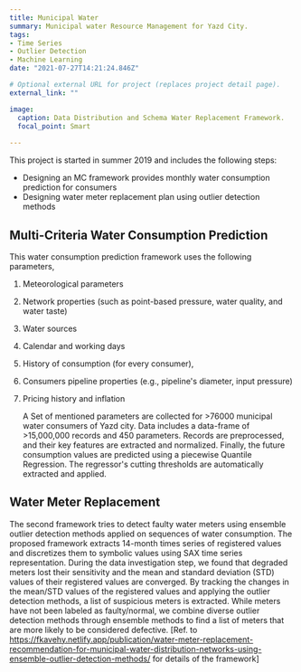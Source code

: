 ```yaml
---
title: Municipal Water
summary: Municipal water Resource Management for Yazd City.
tags:
- Time Series
- Outlier Detection
- Machine Learning
date: "2021-07-27T14:21:24.846Z"

# Optional external URL for project (replaces project detail page).
external_link: ""

image:
  caption: Data Distribution and Schema Water Replacement Framework.
  focal_point: Smart
  
---
```

This project is started in summer 2019 and includes the following steps:

* Designing an MC framework provides monthly water consumption prediction for consumers 
* Designing water meter replacement plan using outlier detection methods


##  Multi-Criteria Water Consumption Prediction

This water consumption prediction framework uses the following parameters,

1. Meteorological parameters
2. Network properties (such as point-based pressure, water quality, and water taste)
3. Water sources 
4. Calendar and working days
5. History of consumption (for every consumer), 
6. Consumers pipeline properties (e.g., pipeline's diameter, input pressure)
7. Pricing history and inflation

   A Set of mentioned parameters are collected for >76000 municipal water consumers of Yazd city. Data includes a data-frame of >15,000,000 records and 450 parameters. Records are preprocessed, and their key features are extracted and normalized. Finally, the future consumption values are predicted using a piecewise Quantile Regression. The regressor's cutting thresholds are automatically extracted and applied. 


## Water Meter Replacement

The second framework tries to detect faulty water meters using ensemble outlier detection methods applied on sequences of water consumption. The proposed framework extracts 14-month times series of registered values and discretizes them to symbolic values using SAX time series representation. During the data investigation step, we found that degraded meters lost their sensitivity and the mean and standard deviation (STD) values of their registered values are converged. By tracking the changes in the mean/STD values of the registered values and applying the outlier detection methods, a list of suspicious meters is extracted. While meters have not been labeled as faulty/normal, we combine diverse outlier detection methods through ensemble methods to find a list of meters that are more likely to be considered defective.  \[Ref. to <https://fkavehy.netlify.app/publication/water-meter-replacement-recommendation-for-municipal-water-distribution-networks-using-ensemble-outlier-detection-methods/> for details of the framework]
